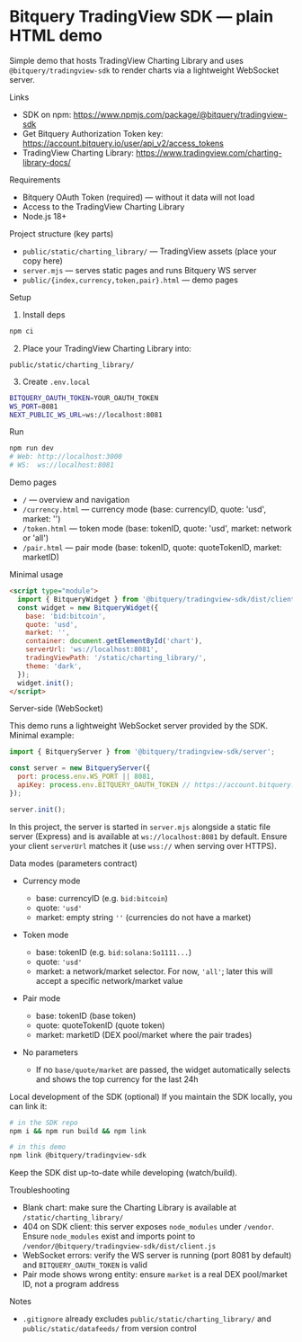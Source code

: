 # Bitquery TradingView SDK — plain HTML demo

Simple demo that hosts TradingView Charting Library and uses `@bitquery/tradingview-sdk` to render charts via a lightweight WebSocket server.

Links
- SDK on npm: https://www.npmjs.com/package/@bitquery/tradingview-sdk
- Get Bitquery Authorization Token key: https://account.bitquery.io/user/api_v2/access_tokens
- TradingView Charting Library: https://www.tradingview.com/charting-library-docs/

Requirements
- Bitquery OAuth Token (required) — without it data will not load
- Access to the TradingView Charting Library
- Node.js 18+

Project structure (key parts)
- `public/static/charting_library/` — TradingView assets (place your copy here)
- `server.mjs` — serves static pages and runs Bitquery WS server
- `public/{index,currency,token,pair}.html` — demo pages

Setup
1) Install deps
```bash
npm ci
```
2) Place your TradingView Charting Library into:
```
public/static/charting_library/
```
3) Create `.env.local`
```bash
BITQUERY_OAUTH_TOKEN=YOUR_OAUTH_TOKEN
WS_PORT=8081
NEXT_PUBLIC_WS_URL=ws://localhost:8081
```

Run
```bash
npm run dev
# Web: http://localhost:3000
# WS:  ws://localhost:8081
```

Demo pages
- `/` — overview and navigation
- `/currency.html` — currency mode (base: currencyID, quote: 'usd', market: '')
- `/token.html` — token mode (base: tokenID, quote: 'usd', market: network or 'all')
- `/pair.html` — pair mode (base: tokenID, quote: quoteTokenID, market: marketID)

Minimal usage
```html
<script type="module">
  import { BitqueryWidget } from '@bitquery/tradingview-sdk/dist/client.js';
  const widget = new BitqueryWidget({
    base: 'bid:bitcoin',
    quote: 'usd',
    market: '',
    container: document.getElementById('chart'),
    serverUrl: 'ws://localhost:8081',
    tradingViewPath: '/static/charting_library/',
    theme: 'dark',
  });
  widget.init();
</script>
```

Server-side (WebSocket)

This demo runs a lightweight WebSocket server provided by the SDK. Minimal example:

```js
import { BitqueryServer } from '@bitquery/tradingview-sdk/server';

const server = new BitqueryServer({
  port: process.env.WS_PORT || 8081,
  apiKey: process.env.BITQUERY_OAUTH_TOKEN // https://account.bitquery.io/user/api_v2/access_tokens
});

server.init();
```

In this project, the server is started in `server.mjs` alongside a static file server (Express) and is available at `ws://localhost:8081` by default. Ensure your client `serverUrl` matches it (use `wss://` when serving over HTTPS).

Data modes (parameters contract)

- Currency mode
  - base: currencyID (e.g. `bid:bitcoin`)
  - quote: `'usd'`
  - market: empty string `''` (currencies do not have a market)

- Token mode
  - base: tokenID (e.g. `bid:solana:So1111...`)
  - quote: `'usd'` 
  - market: a network/market selector. For now, `'all'`; later this will accept a specific network/market value

- Pair mode
  - base: tokenID (base token)
  - quote: quoteTokenID (quote token)
  - market: marketID (DEX pool/market where the pair trades)

- No parameters
  - If no `base/quote/market` are passed, the widget automatically selects and shows the top currency for the last 24h

Local development of the SDK (optional)
If you maintain the SDK locally, you can link it:
```bash
# in the SDK repo
npm i && npm run build && npm link

# in this demo
npm link @bitquery/tradingview-sdk
```
Keep the SDK dist up-to-date while developing (watch/build).

Troubleshooting
- Blank chart: make sure the Charting Library is available at `/static/charting_library/`
- 404 on SDK client: this server exposes `node_modules` under `/vendor`. Ensure `node_modules` exist and imports point to `/vendor/@bitquery/tradingview-sdk/dist/client.js`
- WebSocket errors: verify the WS server is running (port 8081 by default) and `BITQUERY_OAUTH_TOKEN` is valid
- Pair mode shows wrong entity: ensure `market` is a real DEX pool/market ID, not a program address

Notes
- `.gitignore` already excludes `public/static/charting_library/` and `public/static/datafeeds/` from version control

